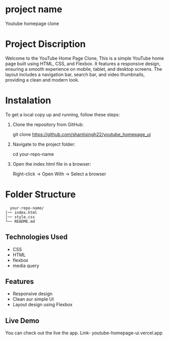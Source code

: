 # project name

Youtube homepage clone

# Project Discription

Welcome to the YouTube Home Page Clone, This is a simple YouTube home page built using HTML, CSS, and Flexbox. It features a responsive design, ensuring a smooth experience on mobile, tablet, and desktop screens. The layout includes a navigation bar, search bar, and video thumbnails, providing a clean and modern look. 

# Instalation

To get a local copy up and running, follow these steps:

1. Clone the repository from GitHub:

    git clone https://github.com/shantisingh22/youtube_homepage_ui
    
2. Navigate to the project folder:

    cd your-repo-name
    
3. Open the index.html file in a browser:

   Right-click → Open With → Select a browser
   
# Folder Structure
  
      your-repo-name/ 
    │── index.html 
    │── style.css 
    └── README.md 

## Technologies Used

- CSS
- HTML
- flexbox
- media query

## Features

- Responsive design
- Clean aur simple UI
- Layout design using Flexbox


## Live Demo
You can check out the live the app. Link- youtube-homepage-ui.vercel.app



